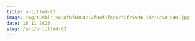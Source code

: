 ```yaml
---
title: untitled-03
image: img/tumblr_543af8f6864212f04f6fec1270f25ad4_5d271d50_640.jpg
date: 18 11 2020
slug: /art/untitled-03
---
```

